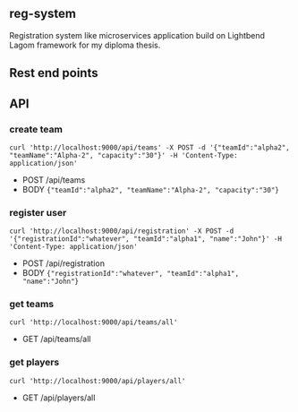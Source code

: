 reg-system
-------------------------

Registration system like microservices application build on Lightbend Lagom framework for my diploma thesis.

## Rest end points

## API

### create team

`curl 'http://localhost:9000/api/teams' -X POST -d '{"teamId":"alpha2", "teamName":"Alpha-2", "capacity":"30"}' -H 'Content-Type: application/json'`
+ POST /api/teams
+ BODY `{"teamId":"alpha2", "teamName":"Alpha-2", "capacity":"30"}`

### register user

`curl 'http://localhost:9000/api/registration' -X POST -d '{"registrationId":"whatever", "teamId":"alpha1", "name":"John"}' -H 'Content-Type: application/json'`
+ POST /api/registration
+ BODY `{"registrationId":"whatever", "teamId":"alpha1", "name":"John"}`

### get teams
`curl 'http://localhost:9000/api/teams/all'`

+ GET /api/teams/all

### get players

`curl 'http://localhost:9000/api/players/all'`

+ GET /api/players/all